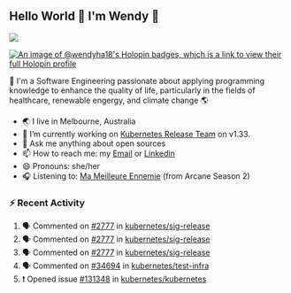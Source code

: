 ## Hello World 👋 I'm Wendy 🧃 
![](https://komarev.com/ghpvc/?username=wendy-ha18)

[![An image of @wendyha18's Holopin badges, which is a link to view their full Holopin profile](https://holopin.me/wendyha18)](https://holopin.io/@wendyha18)

🌱 I'm a Software Engineering passionate about applying programming knowledge to enhance the quality of life, particularly in the fields of healthcare, renewable engergy, and climate change 🌎

- 🌏 I live in Melbourne, Australia
- 🔭 I’m currently working on [Kubernetes Release Team](https://github.com/kubernetes/sig-release/tree/master) on v1.33.
- 💬 Ask me anything about open sources
- 📫 How to reach me: my [Email](mailto:wendyha.sut@gmail.com) or [Linkedin](https://www.linkedin.com/in/wendyha-sut/)
- 😄 Pronouns: she/her
- 🎧 Listening to: [Ma Meilleure Ennemie](https://www.youtube.com/watch?v=1F3OGIFnW1k) (from Arcane Season 2)

### :zap: Recent Activity

<!--START_SECTION:activity-->
1. 🗣 Commented on [#2777](https://github.com/kubernetes/sig-release/issues/2777#issuecomment-2833432263) in [kubernetes/sig-release](https://github.com/kubernetes/sig-release)
2. 🗣 Commented on [#2777](https://github.com/kubernetes/sig-release/issues/2777#issuecomment-2833431867) in [kubernetes/sig-release](https://github.com/kubernetes/sig-release)
3. 🗣 Commented on [#2777](https://github.com/kubernetes/sig-release/issues/2777#issuecomment-2833431714) in [kubernetes/sig-release](https://github.com/kubernetes/sig-release)
4. 🗣 Commented on [#34694](https://github.com/kubernetes/test-infra/pull/34694#issuecomment-2812790749) in [kubernetes/test-infra](https://github.com/kubernetes/test-infra)
5. ❗ Opened issue [#131348](https://github.com/kubernetes/kubernetes/issues/131348) in [kubernetes/kubernetes](https://github.com/kubernetes/kubernetes)
<!--END_SECTION:activity-->
